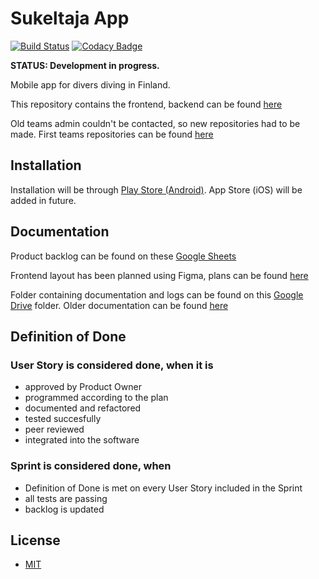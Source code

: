 # Sukeltaja App

[![Build Status](https://travis-ci.org/Sukeltaja-Appi/sukeltaja-frontend.svg?branch=master)](https://travis-ci.org/Sukeltaja-Appi/sukeltaja-frontend)
[![Codacy Badge](https://app.codacy.com/project/badge/Grade/b60109408b2a43b6a16fbac4baf82121)](https://app.codacy.com/gh/Sukeltaja-Appi/sukeltaja-frontend/dashboard)

**STATUS: Development in progress.**

Mobile app for divers diving in Finland.

This repository contains the frontend, backend can be found [here](https://github.com/Sukeltaja-Appi/sukeltaja-backend)

Old teams admin couldn't be contacted, so new repositories had to be made. First teams repositories can be found [here](https://github.com/Sukeltaja-App) 

## Installation

Installation will be through [Play Store (Android)](https://play.google.com/store/apps/details?id=com.sukeltaja.sukeltajaapp). 
App Store (iOS) will be added in future.

## Documentation

Product backlog can be found on these [Google Sheets](https://docs.google.com/spreadsheets/d/12R7Eyg8GfjwaTioiXE2EIYMrVciJc61XiFn1YNzCHeo/)   

Frontend layout has been planned using Figma, plans can be found [here](https://www.figma.com/files/project/15318743/Sukeltaja)

Folder containing documentation and logs can be found on this [Google Drive](https://drive.google.com/drive/folders/1qjhxyoQXK3AdszzGWidufNLbTf9tiPbt) folder. Older documentation can be found [here](https://drive.google.com/drive/folders/1uOuPRkYjwMznLqBzBnsY3kqNimeE84Uz)

## Definition of Done
### User Story is considered done, when it is
  * approved by Product Owner
  * programmed according to the plan
  * documented and refactored
  * tested succesfully
  * peer reviewed
  * integrated into the software

### Sprint is considered done, when
  * Definition of Done is met on every User Story included in the Sprint
  * all tests are passing
  * backlog is updated

## License
  * [MIT](https://github.com/Sukeltaja-Appi/sukeltaja-frontend/blob/master/license)